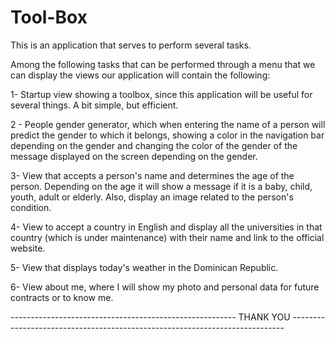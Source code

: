 # Tool-Box
This is an application that serves to perform several tasks. 

Among the following tasks that can be performed through a menu that we can display the views our application will contain the following:  

1- Startup view showing a toolbox, since this application will be useful for several things. A bit simple, but efficient.

2 - People gender generator, which when entering the name of a person will predict the gender to which it belongs, showing a color in the navigation bar depending on the gender and changing the color of the gender of the message displayed on the screen depending on the gender.

3- View that accepts a person's name and determines the age of the person. Depending on the age it will show a message if it is a baby, child, youth, adult or elderly. Also, display an image related to the person's condition.

4- View to accept a country in English and display all the universities in that country (which is under maintenance) with their name and link to the official website.

5- View that displays today's weather in the Dominican Republic.

6- View about me, where I will show my photo and personal data for future contracts or to know me.

-------------------------------------------------------- THANK YOU ----------------------------------------------------------------------------
